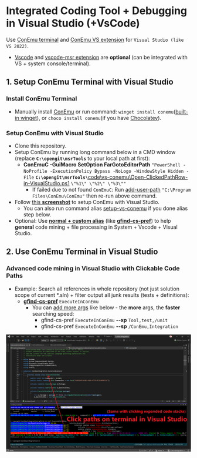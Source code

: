 # Integrated Coding Tool + Debugging in Visual Studio (+VsCode)

Use [ConEmu terminal](https://conemu.github.io/) and [ConEmu VS extension](https://marketplace.visualstudio.com/items?itemName=DavidRoller.ConEmuIntegration2022) for `Visual Studio (like VS 2022)`.

- [Vscode](https://code.visualstudio.com/download) and [vscode-msr extension](https://marketplace.visualstudio.com/items?itemName=qualiu.vscode-msr) are **optional** (can be integrated with VS + system console/terminal).

## 1. Setup ConEmu Terminal with Visual Studio

### Install ConEmu Terminal

- Manually install [ConEmu](https://conemu.github.io/) or run command: `winget install conemu`([built-in winget](https://learn.microsoft.com/en-us/windows/package-manager/winget/)), or `choco install conemu`(if you have [Chocolatey](https://community.chocolatey.org/packages/ConEmu)).

### Setup ConEmu with Visual Studio

- Clone this repository.
- Setup ConEmu by running long command below in a CMD window (replace **`C:\opengit\msrTools`** to your local path at first):
  - **ConEmuC -GuiMacro SetOption FarGotoEditorPath** `"PowerShell -NoProfile -ExecutionPolicy Bypass -NoLogo -WindowStyle Hidden -File` **`C:\opengit\msrTools\`**[code\vs-conemu\Open-ClickedPathRow-in-VisualStudio.ps1](./Open-ClickedPathRow-in-VisualStudio.ps1) `\"%1\" \"%2\" \"%3\""`
    - If failed due to not found `ConEmuC`: Run [add-user-path](https://marketplace.visualstudio.com/items?itemName=qualiu.vscode-msr#additional-tips) `"C:\Program Files\ConEmu\ConEmu"` then re-run above command.
- Follow [this **screenshot**](./images/init-setup-conemu-in-vs.png) to setup ConEmu with Visual Studio.
  - You can also run command alias [setup-vs-conemu](https://github.com/qualiu/msrTools/blob/master/code/vs-conemu/vscode/settings.json#L61-L65) if you done alias step below.
- Optional: Use [**normal + custom alias**](https://marketplace.visualstudio.com/items?itemName=qualiu.vscode-msr#custom-alias-to-auto-sync-across-local-and-remote-ssh-hosts-plus-docker-containers) (like [**gfind-cs-pref**](https://github.com/qualiu/msrTools/blob/master/code/vs-conemu/vscode/settings.json#L46-L50)) to help **general** code mining + file processing in System + Vscode + Visual Studio.

## 2. Use ConEmu Terminal in Visual Studio

### Advanced code mining in Visual Studio with Clickable Code Paths

- Example: Search all references in whole repository (not just solution scope of current *.sln) + filter output all junk results (tests + definitions):
  - [**gfind-cs-pref**](https://github.com/qualiu/msrTools/blob/master/code/vs-conemu/vscode/settings.json#L46-L50) `ExecuteInConEmu`
    - You can [add more args](https://marketplace.visualstudio.com/items?itemName=qualiu.vscode-msr#search-files-with-rich-filters) like below - the **more** args, the **faster** searching speed:
      - gfind-cs-pref `ExecuteInConEmu` **--xp** `Tool,test,/unit`
      - gfind-cs-pref `ExecuteInConEmu` **--sp** `/ConEmu,Integration`

![search-code-and-click-in-vs](./images/click-paths-in-vs-conemu.png)
